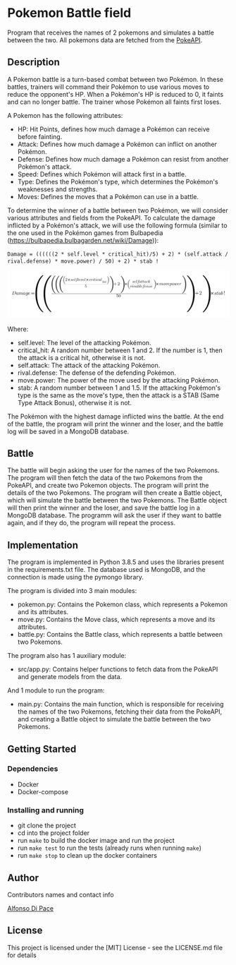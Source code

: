 # Pokemon Battle field

Program that receives the names of 2 pokemons and simulates a battle between the two.
All pokemons data are fetched from the [PokeAPI](https://pokeapi.co/).

## Description

A Pokemon battle is a turn-based combat between two Pokémon. In these battles, trainers will command their Pokémon to use various moves to reduce the opponent's HP. When a Pokémon's HP is reduced to 0, it faints and can no longer battle. The trainer whose Pokémon all faints first loses.

A Pokemon has the following attributes:

- HP: Hit Points, defines how much damage a Pokémon can receive before fainting.
- Attack: Defines how much damage a Pokémon can inflict on another Pokémon.
- Defense: Defines how much damage a Pokémon can resist from another Pokémon's attack.
- Speed: Defines which Pokémon will attack first in a battle.
- Type: Defines the Pokémon's type, which determines the Pokémon's weaknesses and strengths.
- Moves: Defines the moves that a Pokémon can use in a battle.

To determine the winner of a battle between two Pokémon, we will consider various attributes and fields from the PokeAPI.
To calculate the damage inflicted by a Pokémon's attack, we will use the following formula (similar to the one used in the Pokémon games from Bulbapedia (https://bulbapedia.bulbagarden.net/wiki/Damage)):

```
Damage = ((((((2 * self.level * critical_hit)/5) + 2) * (self.attack / rival.defense) * move.power) / 50) + 2) * stab !
```

![damage formula](/docs/damage_formula.png)

Where:

- self.level: The level of the attacking Pokémon.
- critical_hit: A random number between 1 and 2. If the number is 1, then the attack is a critical hit, otherwise it is not.
- self.attack: The attack of the attacking Pokémon.
- rival.defense: The defense of the defending Pokémon.
- move.power: The power of the move used by the attacking Pokémon.
- stab: A random number between 1 and 1.5. If the attacking Pokémon's type is the same as the move's type, then the attack is a STAB (Same Type Attack Bonus), otherwise it is not.

The Pokémon with the highest damage inflicted wins the battle.
At the end of the battle, the program will print the winner and the loser, and the battle log will be saved in a MongoDB database.

## Battle

The battle will begin asking the user for the names of the two Pokemons.
The program will then fetch the data of the two Pokemons from the PokeAPI, and create two Pokemon objects.
The program will print the details of the two Pokemons.
The program will then create a Battle object, which will simulate the battle between the two Pokemons.
The Battle object will then print the winner and the loser, and save the battle log in a MongoDB database.
The programm will ask the user if they want to battle again, and if they do, the program will repeat the process.

## Implementation

The program is implemented in Python 3.8.5 and uses the libraries present in the requirements.txt file.
The database used is MongoDB, and the connection is made using the pymongo library.

The program is divided into 3 main modules:

- pokemon.py: Contains the Pokemon class, which represents a Pokemon and its attributes.
- move.py: Contains the Move class, which represents a move and its attributes.
- battle.py: Contains the Battle class, which represents a battle between two Pokemons.

The program also has 1 auxiliary module:

- src/app.py: Contains helper functions to fetch data from the PokeAPI and generate models from the data.

And 1 module to run the program:

- main.py: Contains the main function, which is responsible for receiving the names of the two Pokemons, fetching their data from the PokeAPI, and creating a Battle object to simulate the battle between the two Pokemons.

## Getting Started

### Dependencies

- Docker
- Docker-compose

### Installing and running

- git clone the project
- cd into the project folder
- run `make` to build the docker image and run the project
- run `make test` to run the tests (already runs when running `make`)
- run `make stop` to clean up the docker containers

## Author

Contributors names and contact info

[Alfonso Di Pace](https://www.linkedin.com/in/alfonsodipace/)

## License

This project is licensed under the [MIT] License - see the LICENSE.md file for details
